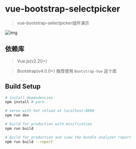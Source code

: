 # vue-bootstrap-selectpicker

> vue-bootstrap-selectpicker组件演示

![img](https://raw.github.com/long-woo/vue-bootstrap-selectpicker/master/show.png)

## 依赖库

> Vue.js(v2.20+)

> Bootstrap(v4.0.0+) 推荐使用 `Bootstrap-Vue` 这个库

## Build Setup

``` bash
# install dependencies
npm install # yarn

# serve with hot reload at localhost:8080
npm run dev

# build for production with minification
npm run build

# build for production and view the bundle analyzer report
npm run build --report
```
